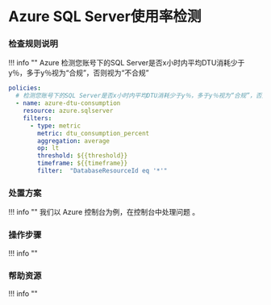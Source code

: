 # Azure SQL Server使用率检测


### 检查规则说明
!!! info ""
    Azure  检测您账号下的SQL Server是否x小时内平均DTU消耗少于y％，多于y％视为“合规”，否则视为“不合规”
    
  ```YAML
  policies:
    # 检测您账号下的SQL Server是否x小时内平均DTU消耗少于y％，多于y％视为“合规”，否则视为“不合规”
    - name: azure-dtu-consumption
      resource: azure.sqlserver
      filters:
        - type: metric
          metric: dtu_consumption_percent
          aggregation: average
          op: lt
          threshold: ${{threshold}}
          timeframe: ${{timeframe}}
          filter:  "DatabaseResourceId eq '*'"
  ```

### 处置方案
!!! info ""
    我们以 Azure 控制台为例，在控制台中处理问题 。


### 操作步骤
!!! info ""




### 帮助资源
!!! info ""
    